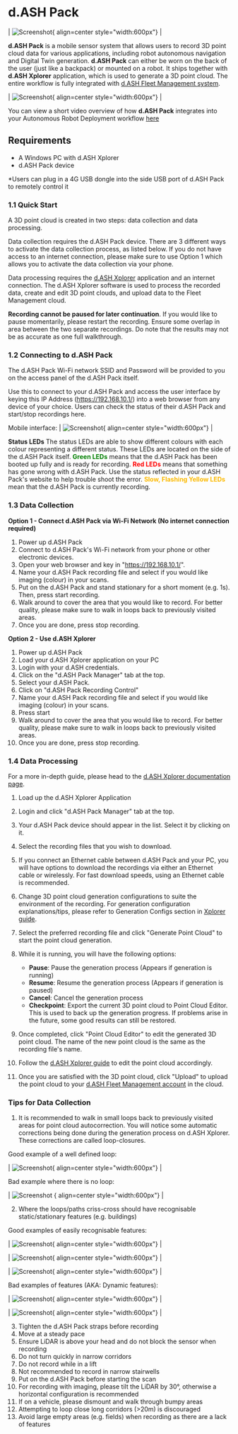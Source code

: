 # d.ASH Pack

| ![Screenshot](img/d.ASHPack/device.jpg){ align=center style="width:600px"} |

**d.ASH Pack** is a mobile sensor system that allows users to record 3D point cloud data for various applications, including robot autonomous navigation and Digital Twin generation. **d.ASH Pack** can either be worn on the back of the user (just like a backpack) or mounted on a robot. It ships together with **d.ASH Xplorer** application, which is used to generate a 3D point cloud. The entire workflow is fully integrated with [d.ASH Fleet Management system](https://www.dconstruct.co/products).

| ![Screenshot](img/d.ASHPack/d.ASHPack.img.jpg){ align=center style="width:600px"} |

You can view a short video overview of how **d.ASH Pack** integrates into your Autonomous Robot Deployment workflow [here](https://youtu.be/9q2ROiMkSFI)

## Requirements

- A Windows PC with d.ASH Xplorer
- d.ASH Pack device

*Users can plug in a 4G USB dongle into the side USB port of d.ASH Pack to remotely control it

### 1.1 Quick Start

A 3D point cloud is created in two steps: data collection and data processing.

Data collection requires the d.ASH Pack device. There are 3 different ways to activate the data collection process, as listed below. If you do not have access to an internet connection, please make sure to use Option 1 which allows you to activate the data collection via your phone.

Data processing requires the [d.ASH Xplorer](https://dconstruct-tech.github.io/dash-sdk/dash-pack/dash-xplorer/) application and an internet connection. The d.ASH Xplorer software is used to process the recorded data, create and edit 3D point clouds, and upload data to the Fleet Management cloud.

**Recording cannot be paused for later continuation**. If you would like to pause momentarily, please restart the recording. Ensure some overlap in area between the two separate recordings. Do note that the results may not be as accurate as one full walkthrough.

### 1.2 Connecting to d.ASH Pack
The d.ASH Pack Wi-Fi network SSID and Password will be provided to you on the access panel of the d.ASH Pack itself.

<!-- Insert image here -->

Use this to connect to your d.ASH Pack and access the user interface by keying this IP Address (https://192.168.10.1/) into a web browser from any device of your choice. Users can check the status of their d.ASH Pack and start/stop recordings here.

Mobile interface:
| ![Screenshot](img/d.ASHPack/d.ASHPack-userinterface.jpg){ align=center style="width:600px"} |

**Status LEDs**
The status LEDs are able to show different colours with each colour representing a different status. These LEDs are located on the side of the d.ASH Pack itself.
**<span style="color:green">Green LEDs</span>** means that the d.ASH Pack has been booted up fully and is ready for recording.
**<span style="color:red">Red LEDs</span>** means that something has gone wrong with d.ASH Pack. Use the status reflected in your d.ASH Pack's website to help trouble shoot the error.
**<span style="color:#fcba03">Slow, Flashing Yellow LEDs</span>** mean that the d.ASH Pack is currently recording.

### 1.3 Data Collection

**Option 1 - Connect d.ASH Pack via Wi-Fi Network (No internet connection required)**

1. Power up d.ASH Pack
2. Connect to d.ASH Pack's Wi-Fi network from your phone or other electronic devices.
3. Open your web browser and key in "https://192.168.10.1/".
4. Name your d.ASH Pack recording file and select if you would like imaging (colour) in your scans.
5. Put on the d.ASH Pack and stand stationary for a short moment (e.g. 1s). Then, press start recording.
6. Walk around to cover the area that you would like to record. For better quality, please make sure to walk in loops back to previously visited areas.
7. Once you are done, press stop recording.

**Option 2 - Use d.ASH Xplorer**

1. Power up d.ASH Pack
2. Load your d.ASH Xplorer application on your PC
3. Login with your d.ASH credentials.
4. Click on the "d.ASH Pack Manager" tab at the top.
5. Select your d.ASH Pack.
6. Click on "d.ASH Pack Recording Control"
7. Name your d.ASH Pack recording file and select if you would like imaging (colour) in your scans.
8. Press start
9. Walk around to cover the area that you would like to record. For better quality, please make sure to walk in loops back to previously visited areas.
10. Once you are done, press stop recording.

### 1.4 Data Processing

For a more in-depth guide, please head to the [d.ASH Xplorer documentation page](https://dconstruct-tech.github.io/dash-sdk/dash-pack/dash-xplorer/).

1. Load up the d.ASH Xplorer Application
2. Login and click "d.ASH Pack Manager" tab at the top.
3. Your d.ASH Pack device should appear in the list. Select it by clicking on it.
4. Select the recording files that you wish to download.
5. If you connect an Ethernet cable between d.ASH Pack and your PC, you will have options to download the recordings via either an Ethernet cable or wirelessly. For fast download speeds, using an Ethernet cable is recommended.
6. Change 3D point cloud generation configurations to suite the environment of the recording. For generation configuration explanations/tips, please refer to Generation Configs section in [Xplorer guide](https://dconstruct-tech.github.io/dash-sdk/dash-pack/dash-xplorer/#211-3d-point-cloud-generation).
7. Select the preferred recording file and click "Generate Point Cloud" to start the point cloud generation.
8. While it is running, you will have the following options:
    <ul>
        <li><strong>Pause</strong>: Pause the generation process (Appears if generation is running)</li>
        <li><strong>Resume</strong>: Resume the generation process (Appears if generation is paused)</li>
        <li><strong>Cancel</strong>: Cancel the generation process</li>
        <li><strong>Checkpoint</strong>: Export the current 3D point cloud to Point Cloud Editor. This is used to back up the generation progress. If problems arise in the future, some good results can still be restored.</li>
    </ul>

9. Once completed, click "Point Cloud Editor" to edit the generated 3D point cloud. The name of the new point cloud is the same as the recording file's name.
10. Follow the [d.ASH Xplorer guide](https://dconstruct-tech.github.io/dash-sdk/dash-pack/dash-xplorer/#22-point-cloud-editor) to edit the point cloud accordingly.
11. Once you are satisfied with the 3D point cloud, click "Upload" to upload the point cloud to your [d.ASH Fleet Management account](https://www.dconstruct.co/products) in the cloud.

### Tips for Data Collection

1. It is recommended to walk in small loops back to previously visited areas for point cloud autocorrection. You will notice some automatic corrections being done during the generation process on d.ASH Xplorer. These corrections are called loop-closures.

Good example of a well defined loop:

| ![Screenshot](img/d.ASHPack/d.ASHPack-goodloopclosure.png){ align=center style="width:600px"} |


Bad example where there is no loop:

| ![Screenshot](img/d.ASHPack/d.ASHPack-badloopclosure.png) { align=center style="width:600px"} |


2. Where the loops/paths criss-cross should have recognisable static/stationary features (e.g. buildings)

Good examples of easily recognisable features:

| ![Screenshot](img/d.ASHPack/d.ASHPack-stationaryfeature.jfif){ align=center style="width:600px"} |

| ![Screenshot](img/d.ASHPack/d.ASHPack-stationaryfeature(2).jfif){ align=center style="width:600px"} |

| ![Screenshot](img/d.ASHPack/d.ASHPack-stationaryfeature(3).jfif){ align=center style="width:600px"} |

Bad examples of features (AKA: Dynamic features):

| ![Screenshot](img/d.ASHPack/d.ASHPack-badfeature.jfif){ align=center style="width:600px"} | 

| ![Screenshot](img/d.ASHPack/d.ASHPack-badfeature(2).jfif){ align=center style="width:600px"} |


3. Tighten the d.ASH Pack straps before recording
4. Move at a steady pace
5. Ensure LiDAR is above your head and do not block the sensor when recording
6. Do not turn quickly in narrow corridors
7. Do not record while in a lift
8. Not recommended to record in narrow stairwells
9. Put on the d.ASH Pack before starting the scan
10. For recording with imaging, please tilt the LiDAR by 30°, otherwise a horizontal configuration is recommended
11. If on a vehicle, please dismount and walk through bumpy areas
12. Attempting to loop close long corridors (>20m) is discouraged
13. Avoid large empty areas (e.g. fields) when recording as there are a lack of features
